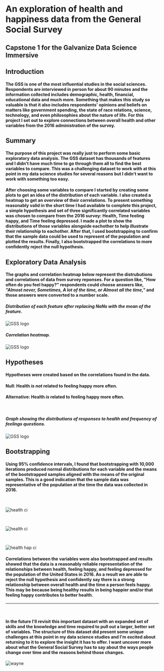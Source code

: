 # An exploration of health and happiness data from the General Social Survey

## Capstone 1 for the Galvanize Data Science Immersive

## Introduction
#### The GSS is one of the most influential studies in the social sciences.  Respondents are interviewed in person for about 90 minutes and the information collected includes demographic, health, financial, educational data and much more.  Something that makes this study so valuable is that it also includes respondents' opinions and beliefs on matters like government spending, the state of race relations, science, technology, and even philosophies about the nature of life.  For this project I set out to explore connections between overall health and other variables from the 2016 administration of the survey.

## Summary
#### The purpose of this project was really just to perform some basic exploratory data analysis.  The GSS dataset has thousands of features and I didn't have much time to go through them all to find the best variables to compare.  This was a challenging dataset to work with at this point in my data science studies for several reasons but I didn't want to work with something too easy.

#### After choosing some variables to compare I started by creating some plots to get an idea of the distribution of each variable.  I also created a heatmap to get an overview of their correlations.  To present something reasonably valid in the short time I had available to complete this project, a simple hypothesis and set of three significantly correlated variables was chosen to compare from the 2016 survey:  Health, Time feeling happy, and Time feeling depressed.  I made a plot to show the distributions of those variables alongside eachother to help illustrate their relationship to eachother.  After that, I used bootstrapping to confirm that the sample data could be used to represent of the population and plotted the results.  Finally, I also bootstrapped the correlations to more confidently reject the null hypothesis.

## Exploratory Data Analysis
####  The graphs and correlation heatmap below represent the distrubutions and correlations of data from survey reponses.  For a question like, "How often do you feel happy?" respondents could choose answers like, *"Almost never, Sometimes, A lot of the time, or Almost all the time,"* and those answers were converted to a number scale.

##### Distribution of each feature after replacing NaNs with the mean of the feature.
![GSS logo](/images/resize_initial_vis.png)

##### Correlation heatmap.
![GSS logo](/images/resize_vis_hm.png)

## Hypotheses
#### Hypotheses were created based on the correlations found in the data.
#### Null:   Health *is not* related to feeling happy more often.
#### Alternative:  Health *is* related to feeling happy more often.
<br>

##### Graph showing the distributions of responses to health and frequency of feelings questions.

![GSS logo](/images/Health_hap_dep.png)


## Bootstrapping
#### Using 95% confidence intervals, I found that bootstrapping with 10,000 iterations produced normal distributions for each variable and the means of the bootstrapped samples aligned with the means of the original samples.  This is a good indication that the sample data was representative of the population at the time the data was collected in 2016.
<br>

![health ci](/images/health_ci.png)

<br>

![health ci](/images/felt_hap_ci.png)

<br>

![health hap ci](images/felt_dep_ci.png)


#### Correlations between the variables were also bootstrapped and results showed that the data is a reasonably reliable representation of the relationships between health, feeling happy, and feeling depressed for the population of the United States in 2016.  As a result we are able to reject the null hypothesis and confidently say there is a strong relationship between overall health and the time a person feels happy.  This may be because being healthy results in being happier and/or that feeling happy contributes to better health.

______________________________________
<br>

#### In the future I'll revisit this important dataset with an expanded set of skills and the knowledge and time required to pull out a larger, better set of variables.  The structure of this dataset did present some unique challenges at this point in my data science studies and I'm excited about returning to it to explore the insight it has to offer. I want uncover more about what the General Social Survey has to say about the ways people change over time and the reasons behind those changes.

![wayne](/images/Wayne.png)
